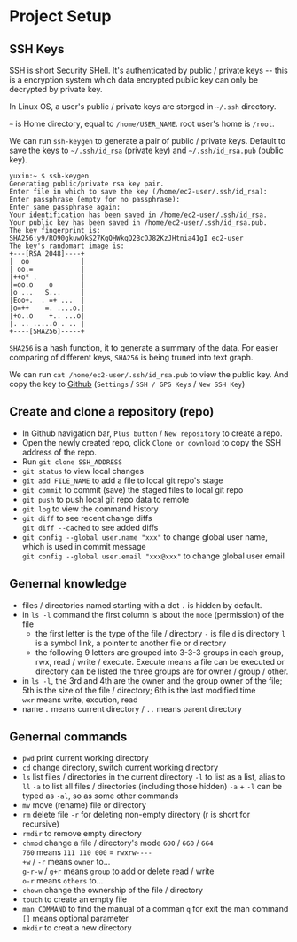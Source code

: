 # Project Setup

## SSH Keys

SSH is short Security SHell. It's authenticated by public / private keys -- this is a encryption system which data encrypted public key can only be decrypted by private key.

In Linux OS, a user's public / private keys are storged in `~/.ssh` directory.

`~` is Home directory, equal to `/home/USER_NAME`. root user's home is `/root`.

We can run `ssh-keygen` to generate a pair of public / private keys. Default to save the keys to `~/.ssh/id_rsa` (private key) and `~/.ssh/id_rsa.pub` (public key).

```
yuxin:~ $ ssh-keygen
Generating public/private rsa key pair.
Enter file in which to save the key (/home/ec2-user/.ssh/id_rsa): 
Enter passphrase (empty for no passphrase): 
Enter same passphrase again: 
Your identification has been saved in /home/ec2-user/.ssh/id_rsa.
Your public key has been saved in /home/ec2-user/.ssh/id_rsa.pub.
The key fingerprint is:
SHA256:y9/RO90gkuwOkS27KqQHWkqQ2BcOJ82KzJHtnia41gI ec2-user
The key's randomart image is:
+---[RSA 2048]----+
|  oo             |
| oo.=            |
|++o* .           |
|=oo.o    o       |
|o ...   S...     |
|Eoo+.  . =+ ...  |
|o=++    =. ....o.|
|+o..o    +.. ...o|
|. .. .....o . .. |
+----[SHA256]-----+
```

`SHA256` is a hash function, it to generate a summary of the data. For easier comparing of different keys, `SHA256` is being truned into text graph.

We can run `cat /home/ec2-user/.ssh/id_rsa.pub` to view the public key. And copy the key to [Github](https://github.com/settings/ssh/new) (`Settings` / `SSH / GPG Keys` / `New SSH Key`)


## Create and clone a repository (repo)

- In Github navigation bar, `Plus button` / `New repository` to create a repo.
- Open the newly created repo, click `Clone or download` to copy the SSH address of the repo.
- Run `git clone SSH_ADDRESS`
- `git status` to view local changes
- `git add FILE_NAME` to add a file to local git repo's stage
- `git commit` to commit (save) the staged files to local git repo
- `git push` to push local git repo data to remote
- `git log` to view the command history
- `git diff` to see recent change diffs <br>
  `git diff --cached` to see added diffs
- `git config --global user.name "xxx"` to change global user name, which is used in commit message <br>
  `git config --global user.email "xxx@xxx"` to change global user email  

## Genernal knowledge

- files / directories named starting with a dot `.` is hidden by default.
- in `ls -l` command the first column is about the `mode` (permission) of the file 
  - the first letter is the type of the file / directory
    `-` is file
    `d` is directory
    `l` is a symbol link, a pointer to another file or directory
  - the following 9 letters are grouped into 3-3-3 groups
    in each group, rwx, read / write / execute. Execute means a file can be executed or directory can be listed
    the three groups are for owner / group / other.
- in `ls -l`, the 3rd and 4th are the owner and the group owner of the file; 5th is the size of the file / directory; 6th is the last modified time <br>
  `wxr` means write, excution, read
- name `.` means current directory / `..` means parent directory


## Genernal commands

- `pwd` print current working directory
- `cd` change directory, switch current working directory
- `ls` list files / directories in the current directory
  `-l` to list as a list, alias to `ll`
  `-a` to list all files / directories (including those hidden)
  `-a` + `-l` can be typed as `-al`, so as some other commands
- `mv` move (rename) file or directory
- `rm` delete file
  `-r` for deleting non-empty directory (r is short for recursive)
- `rmdir` to remove empty directory
- `chmod` change a file / directory's mode
  `600` / `660` / `664` <br>
  `760` means `111 110 000` = `rwxrw----`<br>
  `+w` / `-r` means `owner` to... <br>
  `g-r-w` / `g+r` means `group` to add or delete read / write <br>
  `o-r` means `others` to...<br>
- `chown` change the ownership of the file / directory
- `touch` to create an empty file
- `man COMMAND` to find the manual of a comman
  `q` for exit the man command
  `[]` means optional parameter
- `mkdir` to creat a new directory